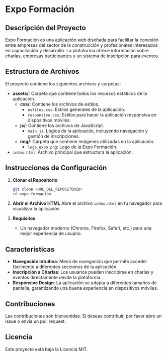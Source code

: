 # Expo Formación

## Descripción del Proyecto
Expo Formación es una aplicación web diseñada para facilitar la conexión entre empresas del sector de la construcción y profesionales interesados en capacitación y desarrollo. La plataforma ofrece información sobre charlas, empresas participantes y un sistema de inscripción para eventos.

## Estructura de Archivos
El proyecto contiene los siguientes archivos y carpetas:

- **assets/**: Carpeta que contiene todos los recursos estáticos de la aplicación.
  - **css/**: Contiene los archivos de estilos.
    - `estilos.css`: Estilos generales de la aplicación.
    - `responsive.css`: Estilos para hacer la aplicación responsiva en dispositivos móviles.
  - **js/**: Contiene los archivos de JavaScript.
    - `main.js`: Lógica de la aplicación, incluyendo navegación y gestión de inscripciones.
  - **img/**: Carpeta que contiene imágenes utilizadas en la aplicación.
    - `logo_expo.png`: Logo de la Expo Formación.
- `index.html`: Archivo principal que estructura la aplicación.

## Instrucciones de Configuración
1. **Clonar el Repositorio**
   ```bash
   git clone <URL_DEL_REPOSITORIO>
   cd expo-formacion
   ```

2. **Abrir el Archivo HTML**
   Abre el archivo `index.html` en tu navegador para visualizar la aplicación.

3. **Requisitos**
   - Un navegador moderno (Chrome, Firefox, Safari, etc.) para una mejor experiencia de usuario.

## Características
- **Navegación Intuitiva**: Menú de navegación que permite acceder fácilmente a diferentes secciones de la aplicación.
- **Inscripción a Charlas**: Los usuarios pueden inscribirse en charlas y eventos directamente desde la plataforma.
- **Responsive Design**: La aplicación se adapta a diferentes tamaños de pantalla, garantizando una buena experiencia en dispositivos móviles.

## Contribuciones
Las contribuciones son bienvenidas. Si deseas contribuir, por favor abre un issue o envía un pull request.

## Licencia
Este proyecto está bajo la Licencia MIT.